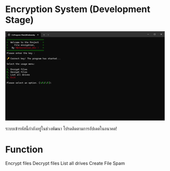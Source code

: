 # Encryption System (Development Stage)

![Screenshot](Screenshot%202025-03-21%20163525.png)

ระบบเข้ารหัสนี้กำลังอยู่ในช่วงพัฒนา โปรดติดตามการอัปเดตในอนาคต!

# Function

Encrypt files
Decrypt files
List all drives
Create File Spam
